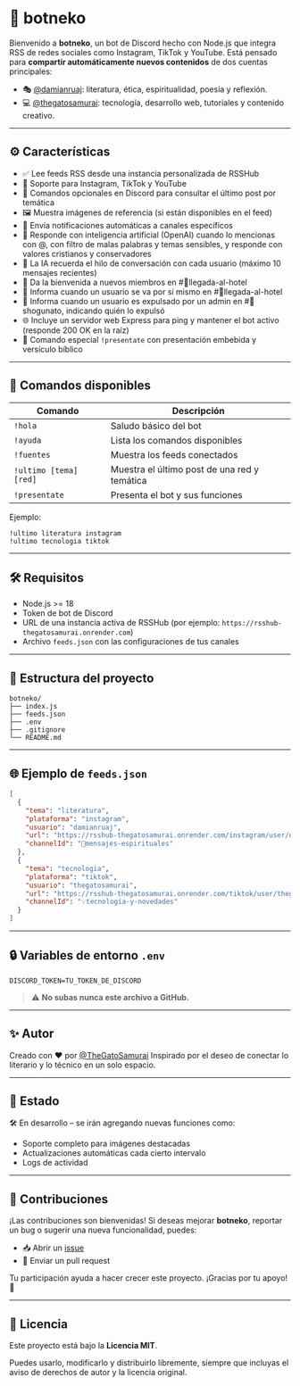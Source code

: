 # 🤖 botneko

Bienvenido a **botneko**, un bot de Discord hecho con Node.js que integra RSS de redes sociales como Instagram, TikTok y YouTube. Está pensado para **compartir automáticamente nuevos contenidos** de dos cuentas principales:

- 🎭 [@damianruaj](https://instagram.com/damianruaj): literatura, ética, espiritualidad, poesía y reflexión.
- 💻 [@thegatosamurai](https://instagram.com/thegatosamurai): tecnología, desarrollo web, tutoriales y contenido creativo.

---

## ⚙️ Características

- ✅ Lee feeds RSS desde una instancia personalizada de RSSHub
- 📡 Soporte para Instagram, TikTok y YouTube
- 💬 Comandos opcionales en Discord para consultar el último post por temática
- 🖼️ Muestra imágenes de referencia (si están disponibles en el feed)
- 🔔 Envía notificaciones automáticas a canales específicos
- 🤖 Responde con inteligencia artificial (OpenAI) cuando lo mencionas con @, con filtro de malas palabras y temas sensibles, y responde con valores cristianos y conservadores
- 🧠 La IA recuerda el hilo de conversación con cada usuario (máximo 10 mensajes recientes)
- 👋 Da la bienvenida a nuevos miembros en #🎉llegada-al-hotel
- 🚪 Informa cuando un usuario se va por sí mismo en #🎉llegada-al-hotel
- 🚨 Informa cuando un usuario es expulsado por un admin en #🏯shogunato, indicando quién lo expulsó
- 🌐 Incluye un servidor web Express para ping y mantener el bot activo (responde 200 OK en la raíz)
- 🐾 Comando especial `!presentate` con presentación embebida y versículo bíblico

---

## 🚀 Comandos disponibles

| Comando                   | Descripción                                         |
|--------------------------|-----------------------------------------------------|
| `!hola`                  | Saludo básico del bot                               |
| `!ayuda`                 | Lista los comandos disponibles                      |
| `!fuentes`               | Muestra los feeds conectados                        |
| `!ultimo [tema] [red]`   | Muestra el último post de una red y temática        |
| `!presentate`            | Presenta el bot y sus funciones                     |

Ejemplo:

```
!ultimo literatura instagram
!ultimo tecnologia tiktok
```

---

## 🛠️ Requisitos

- Node.js >= 18
- Token de bot de Discord
- URL de una instancia activa de RSSHub (por ejemplo: `https://rsshub-thegatosamurai.onrender.com`)
- Archivo `feeds.json` con las configuraciones de tus canales

---

## 📁 Estructura del proyecto

```
botneko/
├── index.js
├── feeds.json
├── .env
├── .gitignore
└── README.md
```

---

## 🌐 Ejemplo de `feeds.json`

```json
[
  {
    "tema": "literatura",
    "plataforma": "instagram",
    "usuario": "damianruaj",
    "url": "https://rsshub-thegatosamurai.onrender.com/instagram/user/damianruaj",
    "channelId": "📜mensajes-espirituales"
  },
  {
    "tema": "tecnologia",
    "plataforma": "tiktok",
    "usuario": "thegatosamurai",
    "url": "https://rsshub-thegatosamurai.onrender.com/tiktok/user/thegatosamurai",
    "channelId": "💡tecnología-y-novedades"
  }
]
```

---

## 🔒 Variables de entorno `.env`

```
DISCORD_TOKEN=TU_TOKEN_DE_DISCORD
```
> ⚠️ **No subas nunca este archivo a GitHub.**

---

## ✨ Autor

Creado con ❤️ por [@TheGatoSamurai](https://thegatosamurai.dev/)
Inspirado por el deseo de conectar lo literario y lo técnico en un solo espacio.

---

## 📌 Estado

🛠️ En desarrollo – se irán agregando nuevas funciones como:

- Soporte completo para imágenes destacadas
- Actualizaciones automáticas cada cierto intervalo
- Logs de actividad

---

## 🔧 Contribuciones

¡Las contribuciones son bienvenidas! Si deseas mejorar **botneko**, reportar un bug o sugerir una nueva funcionalidad, puedes:

- 📥 Abrir un [issue](https://github.com/TuUsuario/botneko/issues)
- 🔀 Enviar un pull request

Tu participación ayuda a hacer crecer este proyecto. ¡Gracias por tu apoyo! 🐾

---

## 📄 Licencia

Este proyecto está bajo la **Licencia MIT**.

Puedes usarlo, modificarlo y distribuirlo libremente, siempre que incluyas el aviso de derechos de autor y la licencia original.











